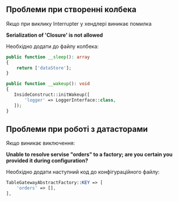 ## Проблеми при створенні колбека
Якщо при виклику Interrupter у хендлері виникає помилка



**Serialization of 'Closure' is not allowed**

Необхідно додати до файлу колбека:

``` php
public function __sleep(): array
{
    return ['dataStore'];
}

public function __wakeup(): void
{
   InsideConstruct::initWakeup([
       'logger' => LoggerInterface::class,
   ]);
}
```
## Проблеми при роботі з датасторами


Якщо виникає виключення:

**Unable to resolve servise "orders" to a factory; are you certain you provided it during configuration?**

Необхідно додати наступний код до конфігураційного файлу:

```php
TableGatewayAbstractFactory::KEY => [
    'orders' => [],
],
```